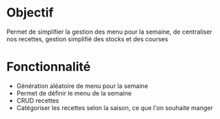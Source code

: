 # Objectif
Permet de simplifier la gestion des menu pour la semaine, de centraliser nos recettes, gestion simplifié des stocks et des courses
# Fonctionnalité
- Génération aléatoire de menu pour la semaine
- Permet de définir le menu de la semaine
- CRUD recettes
- Catégoriser les recettes selon la saison, ce que l'on souhaite manger